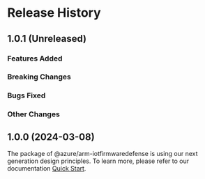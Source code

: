 # Release History

## 1.0.1 (Unreleased)

### Features Added

### Breaking Changes

### Bugs Fixed

### Other Changes

## 1.0.0 (2024-03-08)

The package of @azure/arm-iotfirmwaredefense is using our next generation design principles. To learn more, please refer to our documentation [Quick Start](https://aka.ms/azsdk/js/mgmt/quickstart ).
